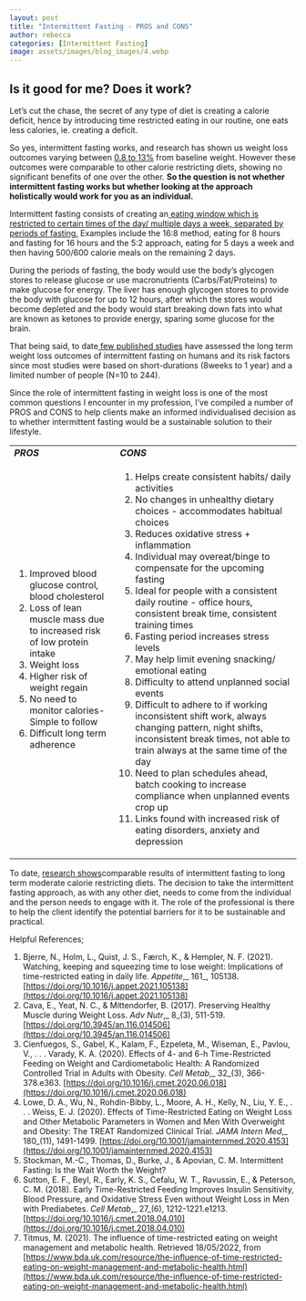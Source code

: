 ```yaml
---
layout: post
title: "Intermittent Fasting - PROS and CONS"
author: rebecca
categories: [Intermittent Fasting]
image: assets/images/blog_images/4.webp
---
```

## Is it good for me? Does it work?

Let’s cut the chase, the secret of any type of diet is creating a calorie deficit, hence by introducing time restricted eating in our routine, one eats less calories, ie. creating a deficit.

So yes, intermittent fasting works, and research has shown us weight loss outcomes varying between [0.8 to 13%](https://www.ncbi.nlm.nih.gov/pmc/articles/PMC5959807/) from baseline weight. However these outcomes were comparable to other calorie restricting diets, showing no significant benefits of one over the other. **So the question is not whether intermittent fasting works but whether looking at the approach holistically would work for you as an individual.**

Intermittent fasting consists of creating an[ eating window which is restricted to certain times of the day/ multiple days a week, separated by periods of fasting.](https://doi.org/10.1001/jamainternmed.2020.4153) Examples include the 16:8 method, eating for 8 hours and fasting for 16 hours and the 5:2 approach, eating for 5 days a week and then having 500/600 calorie meals on the remaining 2 days. 

During the periods of fasting, the body would use the body’s glycogen stores to release glucose or use macronutrients (Carbs/Fat/Proteins) to make glucose for energy. The liver has enough glycogen stores to provide the body with glucose for up to 12 hours, after which the stores would become depleted and the body would start breaking down fats into what are known as ketones to provide energy, sparing some glucose for the brain. 

That being said, to date[ few published studies](https://www.ncbi.nlm.nih.gov/pmc/articles/PMC5959807/) have assessed the long term weight loss outcomes of intermittent fasting on humans and its risk factors since most studies were based on short-durations (8weeks to 1 year) and a limited number of people (N=10 to 244).

Since the role of intermittent fasting in weight loss is one of the most common questions I encounter in my profession, I’ve compiled a number of PROS and CONS to help clients make an informed individualised decision as to whether intermittent fasting would be a sustainable solution to their lifestyle. 


<table>
  <tr>
   <td><strong><i>PROS</i></strong></td>
   <td><strong><i>CONS</i></strong></td>
  </tr>
  <tr>
   <td>
        <ol>
            <li>Improved blood glucose control, blood cholesterol</li>
            <li>Loss of lean muscle mass due to increased risk of low protein intake</li>
            <li>Weight loss</li>
            <li>Higher risk of weight regain</li>
            <li>No need to monitor calories- Simple to follow</li>
            <li>Difficult long term adherence</li>
        </ol>
   </td>
   <td>
        <ol>
            <li>Helps create consistent habits/ daily activities</li>
            <li>No changes in unhealthy dietary choices - accommodates habitual choices</li>
            <li>Reduces oxidative stress + inflammation</li>
            <li>Individual may overeat/binge to compensate for the upcoming fasting</li>
            <li>Ideal for people with a consistent daily routine - office hours, consistent break time, consistent training times</li>
            <li>Fasting period increases stress levels</li>
            <li>May help limit evening snacking/ emotional eating</li>
            <li>Difficulty to attend unplanned social events</li>
            <li>Difficult to adhere to if working inconsistent shift work, always changing pattern, night shifts, inconsistent break times, not able to train always at the same time of the day</li>
            <li>Need to plan schedules ahead, batch cooking to increase compliance when unplanned events crop up</li>
            <li>Links found with increased risk of eating disorders, anxiety and depression</li>
        </ol>
   </td>
  </tr>
</table>


To date, [research shows](https://www.bda.uk.com/resource/the-influence-of-time-restricted-eating-on-weight-management-and-metabolic-health.html)comparable results of  intermittent fasting to long term moderate calorie restricting diets. The decision to take the intermittent fasting approach, as with any other diet, needs to come from the individual and the person needs to engage with it. The role of the professional is there to help the client identify the potential barriers for it to be sustainable and practical. 

Helpful References; 

1. Bjerre, N., Holm, L., Quist, J. S., Færch, K., & Hempler, N. F. (2021). Watching, keeping and squeezing time to lose weight: Implications of time-restricted eating in daily life. _Appetite_,_ 161_, 105138. [https://doi.org/10.1016/j.appet.2021.105138](https://doi.org/10.1016/j.appet.2021.105138)
2. Cava, E., Yeat, N. C., & Mittendorfer, B. (2017). Preserving Healthy Muscle during Weight Loss. _Adv Nutr_,_ 8_(3), 511-519. [https://doi.org/10.3945/an.116.014506](https://doi.org/10.3945/an.116.014506)
3. Cienfuegos, S., Gabel, K., Kalam, F., Ezpeleta, M., Wiseman, E., Pavlou, V., . . . Varady, K. A. (2020). Effects of 4- and 6-h Time-Restricted Feeding on Weight and Cardiometabolic Health: A Randomized Controlled Trial in Adults with Obesity. _Cell Metab_,_ 32_(3), 366-378.e363. [https://doi.org/10.1016/j.cmet.2020.06.018](https://doi.org/10.1016/j.cmet.2020.06.018)
4. Lowe, D. A., Wu, N., Rohdin-Bibby, L., Moore, A. H., Kelly, N., Liu, Y. E., . . . Weiss, E. J. (2020). Effects of Time-Restricted Eating on Weight Loss and Other Metabolic Parameters in Women and Men With Overweight and Obesity: The TREAT Randomized Clinical Trial. _JAMA Intern Med_,_ 180_(11), 1491-1499. [https://doi.org/10.1001/jamainternmed.2020.4153](https://doi.org/10.1001/jamainternmed.2020.4153)
5. Stockman, M.-C., Thomas, D., Burke, J., & Apovian, C. M. Intermittent Fasting: Is the Wait Worth the Weight?
6. Sutton, E. F., Beyl, R., Early, K. S., Cefalu, W. T., Ravussin, E., & Peterson, C. M. (2018). Early Time-Restricted Feeding Improves Insulin Sensitivity, Blood Pressure, and Oxidative Stress Even without Weight Loss in Men with Prediabetes. _Cell Metab_,_ 27_(6), 1212-1221.e1213. [https://doi.org/10.1016/j.cmet.2018.04.010](https://doi.org/10.1016/j.cmet.2018.04.010)
7. Titmus, M. (2021). The influence of time-restricted eating on weight management and metabolic health. Retrieved 18/05/2022, from [https://www.bda.uk.com/resource/the-influence-of-time-restricted-eating-on-weight-management-and-metabolic-health.html](https://www.bda.uk.com/resource/the-influence-of-time-restricted-eating-on-weight-management-and-metabolic-health.html)